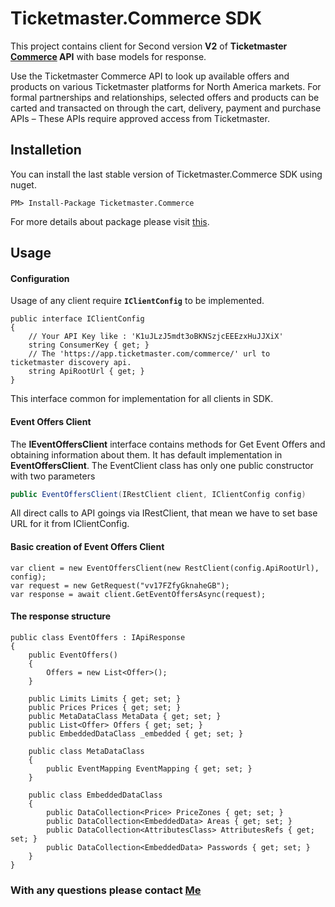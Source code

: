 ﻿# Ticketmaster.Commerce SDK


This project contains client for Second version **V2** of **Ticketmaster
[Commerce](https://developer.ticketmaster.com/products-and-docs/apis/commerce/v2/)
API** with base models for response.

Use the Ticketmaster Commerce API to look up available offers and 
products on various Ticketmaster platforms for North America markets. 
For formal partnerships and relationships, selected offers and products 
can be carted and transacted on through the cart, delivery, payment 
and purchase APIs – These APIs require approved access 
from Ticketmaster.

## Installetion

You can install the last stable version of Ticketmaster.Commerce SDK using nuget.

```
PM> Install-Package Ticketmaster.Commerce
```

For more details about package please visit [this]().

## Usage
#### Configuration
Usage of any client require **<code>IClientConfig</code>** to be implemented.

```CSharp
public interface IClientConfig
{
    // Your API Key like : 'K1uJLzJ5mdt3oBKNSzjcEEEzxHuJJXiX'
    string ConsumerKey { get; }
    // The 'https://app.ticketmaster.com/commerce/' url to ticketmaster discovery api.
    string ApiRootUrl { get; }
}
```

This interface common for implementation for all clients in SDK.

#### Event Offers Client

The **IEventOffersClient** interface contains methods for Get Event Offers and obtaining information about them.
It has default implementation in **EventOffersClient**. The EventClient class has only one public constructor with 
two parameters

```C#
public EventOffersClient(IRestClient client, IClientConfig config)
```

All direct calls to API goings via IRestClient, that mean we have to set base URL for it from  IClientConfig.

#### Basic creation of Event Offers Client

```CSharp
var client = new EventOffersClient(new RestClient(config.ApiRootUrl), config);
var request = new GetRequest("vv17FZfyGknaheGB");
var response = await client.GetEventOffersAsync(request);
```

#### The response structure

```CSharp
public class EventOffers : IApiResponse
{
    public EventOffers()
    {
        Offers = new List<Offer>();
    }

    public Limits Limits { get; set; }
    public Prices Prices { get; set; }
    public MetaDataClass MetaData { get; set; }
    public List<Offer> Offers { get; set; }
    public EmbeddedDataClass _embedded { get; set; }

    public class MetaDataClass
    {
        public EventMapping EventMapping { get; set; }
    }

    public class EmbeddedDataClass
    {
        public DataCollection<Price> PriceZones { get; set; }
        public DataCollection<EmbeddedData> Areas { get; set; }
        public DataCollection<AttributesClass> AttributesRefs { get; set; }
        public DataCollection<EmbeddedData> Passwords { get; set; }
    }
}
```


### With any questions please contact [Me](https://www.linkedin.com/in/serhii-voznyi/)

